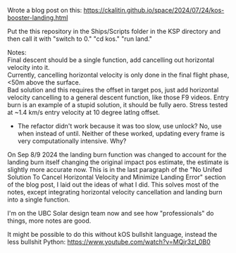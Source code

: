 Wrote a blog post on this: https://ckalitin.github.io/space/2024/07/24/kos-booster-landing.html

Put the this repository in the Ships/Scripts folder in the KSP directory and then call it with "switch to 0." "cd kos." "run land."

Notes:  
Final descent should be a single function, add cancelling out horizontal velocity into it.  
Currently, cancelling horizontal velocity is only done in the final flight phase, <50m above the surface.  
Bad solution and this requires the offset in target pos, just add horizontal velocity cancelling to a general descent function, like those F9 videos.
Entry burn is an example of a stupid solution, it should be fully aero. Stress tested at ~1.4 km/s entry velocity at 10 degree latlng offset.
+  The refactor didn't work because it was too slow, use unlock? No, use when instead of until. Neither of these worked, updating every frame is very computationally intensive. Why?

On Sep 8/9 2024 the landing burn function was changed to account for the landing burn itself changing the original impact pos estimate, the estimate is slightly more accurate now. This is in the last paragraph of the "No Unifed Solution To Cancel Horizontal Velocity and Minimize Landing Error" section of the blog post, I laid out the ideas of what I did. This solves most of the notes, except integrating horizontal velocity cancellation and landing burn into a single function.

I'm on the UBC Solar design team now and see how "professionals" do things, more notes are good.

It might be possible to do this without kOS bullshit language, instead the less bullshit Python:
https://www.youtube.com/watch?v=MQjr3zI_0B0
